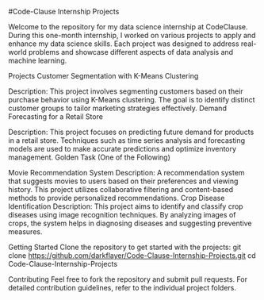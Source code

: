 #Code-Clause Internship Projects


Welcome to the repository for my data science internship at CodeClause. During this one-month internship, I worked on various projects to apply and enhance my data science skills. Each project was designed to address real-world problems and showcase different aspects of data analysis and machine learning.

Projects
Customer Segmentation with K-Means Clustering

Description: This project involves segmenting customers based on their purchase behavior using K-Means clustering. The goal is to identify distinct customer groups to tailor marketing strategies effectively.
Demand Forecasting for a Retail Store

Description: This project focuses on predicting future demand for products in a retail store. Techniques such as time series analysis and forecasting models are used to make accurate predictions and optimize inventory management.
Golden Task (One of the Following)

Movie Recommendation System
Description: A recommendation system that suggests movies to users based on their preferences and viewing history. This project utilizes collaborative filtering and content-based methods to provide personalized recommendations.
Crop Disease Identification
Description: This project aims to identify and classify crop diseases using image recognition techniques. By analyzing images of crops, the system helps in diagnosing diseases and suggesting preventive measures.

Getting Started
Clone the repository to get started with the projects:
git clone https://github.com/darkflayer/Code-Clause-Internship-Projects.git
cd Code-Clause-Internship-Projects

Contributing
Feel free to fork the repository and submit pull requests. For detailed contribution guidelines, refer to the individual project folders.
